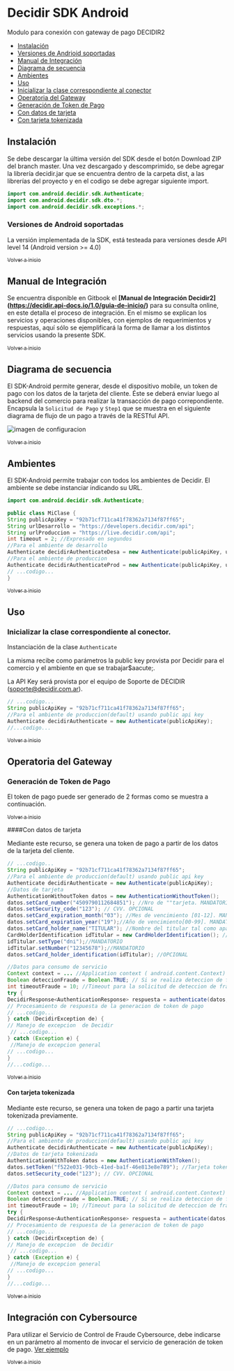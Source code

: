 <a name="inicio"></a>
Decidir SDK Android
===============

Modulo para conexión con gateway de pago DECIDIR2

+ [Instalación](#instalacion)
+ [Versiones de Andrioid soportadas](#versionesdeandroidoportadas)
+ [Manual de Integración](#manualintegracion)
+ [Diagrama de secuencia](#secuencia)
+ [Ambientes](#test)
+ [Uso](#uso)
+ [Inicializar la clase correspondiente al conector](#initconector)
+ [Operatoria del Gateway](#operatoria)
+ [Generaci&oacute;n de Token de Pago](#authenticate)
+  [Con datos de tarjeta](#datostarjeta)
+  [Con tarjeta tokenizada](#tokentarjeta)



<a name="instalacion"></a>
## Instalación
Se debe descargar la última versión del SDK desde el botón Download ZIP del branch master.
Una vez descargado y descomprimido, se debe agregar la librería decidir.jar que se encuentra dentro de la carpeta dist, a las librerías del proyecto y en el codigo se debe agregar siguiente import.

```java
import com.android.decidir.sdk.Authenticate;
import com.android.decidir.sdk.dto.*;
import com.android.decidir.sdk.exceptions.*;
```

<a name="versionesdeandroidsoportadas"></a>
### Versiones de Android soportadas
La versi&oacute;n implementada de la SDK, est&aacute; testeada para versiones desde API level 14 (Android version >= 4.0) 

[<sub>Volver a inicio</sub>](#inicio)

<a name="manualintegracion"></a>

## Manual de Integración

Se encuentra disponible en Gitbook el **[Manual de Integración Decidir2] (https://decidir.api-docs.io/1.0/guia-de-inicio/)** para su consulta online, en este detalla el proceso de integración. En el mismo se explican los servicios y operaciones disponibles, con ejemplos de requerimientos y respuestas, aquí sólo se ejemplificará la forma de llamar a los distintos servicios usando la presente SDK.

[<sub>Volver a inicio</sub>](#inicio)

<a name="secuencia"></a>

## Diagrama de secuencia
El SDK-Android permite generar, desde el dispositivo mobile, un token de pago con los datos de la tarjeta del cliente. &Eacute;ste se deber&aacute; enviar luego al backend del comercio para realizar la transacci&oacute;n de pago correpondiente.
Encapsula la `Solicitud de Pago` y `Step1` que se muestra en el siguiente diagrama de flujo de un pago a trav&eacute;s de la RESTful API.

![imagen de configuracion](http://developers.decidir-demo.com/assets/img/api-docs/api_flow_chart_es.png)</br>

[<sub>Volver a inicio</sub>](#inicio)

<a name="test"></a>

## Ambientes

El SDK-Android permite trabajar con todos los ambientes de Decidir.
El ambiente se debe instanciar indicando su URL.

```java
import com.android.decidir.sdk.Authenticate;

public class MiClase {
String publicApiKey = "92b71cf711ca41f78362a7134f87ff65";
String urlDesarrollo = "https://developers.decidir.com/api";
String urlProduccion = "https://live.decidir.com/api";
int timeout = 2; //Expresado en segundos
//Para el ambiente de desarrollo
Authenticate decidirAuthenticateDesa = new Authenticate(publicApiKey, urlDesarrollo, timeout);
//Para el ambiente de produccion
Authenticate decidirAuthenticateProd = new Authenticate(publicApiKey, urlProduccion, timeout);
// ...codigo...
}
```
[<sub>Volver a inicio</sub>](#inicio)

<a name="uso"></a>
## Uso

<a name="initconector"></a>
### Inicializar la clase correspondiente al conector.

Instanciación de la clase `Authenticate`

La misma recibe como parámetros la public key provista por Decidir para el comercio y el ambiente en que se trabajar$aacute;.

La API Key será provista por el equipo de Soporte de DECIDIR (soporte@decidir.com.ar).

```java
// ...codigo...
String publicApiKey = "92b71cf711ca41f78362a7134f87ff65";
//Para el ambiente de produccion(default) usando public api key 
Authenticate decidirAuthenticate = new Authenticate(publicApiKey);
//...codigo...
```

[<sub>Volver a inicio</sub>](#inicio)

<a name="operatoria"></a>

## Operatoria del Gateway

<a name="authenticate"></a>

### Generaci&oacute;n de Token de Pago
El token de pago puede ser generado de 2 formas como se muestra a continuaci&oacute;n.

[<sub>Volver a inicio</sub>](#inicio)

<a name="datostarjeta"></a>

####Con datos de tarjeta

Mediante este recurso, se genera una token de pago a partir de los datos de la tarjeta del cliente.

```java
// ...codigo...
String publicApiKey = "92b71cf711ca41f78362a7134f87ff65";
//Para el ambiente de produccion(default) usando public api key 
Authenticate decidirAuthenticate = new Authenticate(publicApiKey);
//Datos de tarjeta
AuthenticationWithoutToken datos = new AuthenticationWithoutToken();
datos.setCard_number("4509790112684851"); //Nro de ""tarjeta. MANDATORIO
datos.setSecurity_code("123"); // CVV. OPCIONAL
datos.setCard_expiration_month("03"); //Mes de vencimiento [01-12]. MANDATORIO
datos.setCard_expiration_year("19");//Año de vencimiento[00-99]. MANDATORIO
datos.setCard_holder_name("TITULAR"); //Nombre del titular tal como aparece en la tarjeta. MANDATORIO
CardHolderIdentification idTitular = new CardHolderIdentification(); //Identificacion del titular de la tarjeta. Es opcional, pero debe estar completo si se agrega
idTitular.setType("dni");//MANDATORIO
idTitular.setNumber("12345678");//MANDATORIO
datos.setCard_holder_identification(idTitular); //OPCIONAL

//Datos para consumo de servicio
Context context = ... //Application context ( android.content.Context)
Boolean deteccionFraude = Boolean.TRUE; // Si se realiza deteccion de fraude por CyberSource
int timeoutFraude = 10; //Timeout para la solicitud de deteccion de fraude. Expresado en segundos. Por default es 30 segundos.
try {
DecidirResponse<AuthenticationResponse> respuesta = authenticate(datos, context, deteccionFraude, timeoutFraude)
// Procesamiento de respuesta de la generacion de token de pago
// ...codigo...
} catch (DecidirException de) {
// Manejo de excepcion  de Decidir
 // ...codigo...
} catch (Exception e) {
 //Manejo de excepcion general
// ...codigo...
}
//...codigo...
```

[<sub>Volver a inicio</sub>](#inicio)

<a name="tokentarjeta"></a>

#### Con tarjeta tokenizada

Mediante este recurso, se genera una token de pago a partir una tarjeta tokenizada previamente.

```java
// ...codigo...
String publicApiKey = "92b71cf711ca41f78362a7134f87ff65";
//Para el ambiente de produccion(default) usando public api key 
Authenticate decidirAuthenticate = new Authenticate(publicApiKey);
//Datos de tarjeta tokenizada
AuthenticationWithToken datos = new AuthenticationWithToken();
datos.setToken("f522e031-90cb-41ed-ba1f-46e813e8e789"); //Tarjeta tokenizada MANDATORIO
datos.setSecurity_code("123"); // CVV. OPCIONAL

//Datos para consumo de servicio
Context context = ... //Application context ( android.content.Context)
Boolean deteccionFraude = Boolean.TRUE; // Si se realiza deteccion de fraude por CyberSource
int timeoutFraude = 10; //Timeout para la solicitud de deteccion de fraude. Expresado en segundos. Por default es 30 segundos.
try {
DecidirResponse<AuthenticationResponse> respuesta = authenticate(datos, context, deteccionFraude, timeoutFraude)
// Procesamiento de respuesta de la generacion de token de pago
// ...codigo...
} catch (DecidirException de) {
// Manejo de excepcion  de Decidir
 // ...codigo...
} catch (Exception e) {
 //Manejo de excepcion general
// ...codigo...
}
//...codigo...
```
[<sub>Volver a inicio</sub>](#inicio)


<a name="cybersource"></a>

## Integración con Cybersource

Para utilizar el Servicio de Control de Fraude Cybersource, debe indicarse en un par&aacute;metro al momento de invocar el servicio de generaci&oacute;n de token de pago.
[Ver ejemplo](#tokentarjeta)

[<sub>Volver a inicio</sub>](#inicio)


